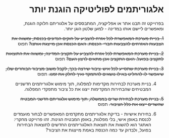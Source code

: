 <div dir='rtl' lang='he'>

# אלגוריתמים לפוליטיקה הוגנת יותר

בפרוייקט זה תבנו אתר או אפליקציה, המתבססים על אלגוריתם חלוקה הוגנת, 
ומאפשרים ליישם אותו במדינה - למען שלטון הוגן יותר.

~~1. בניית מערכת המאפשרת לכל אזרח להצביע על חוקים הנדונים בכנסת, ומשווה את הצבעות האזרחים להצבעות חברי-הכנסת. האם הכנסת אכן מייצגת אותנו?~~ תפוס

~~2. בניית מערכת המאפשרת לכל אזרח להצביע על תקציב המדינה, ומשווה את התוצאות לתקציב בפועל. האם התקציב אכן מתאים לרצון העם?~~ תפוס

~~3. בניית מערכת שתסייע לכל איש-ציבור שירצה בכך, לקבל משוב מציבור הבוחרים שלו, שיאפשר לו להחליט באילו נושאים להתמקד ואיך לחלק את זמנו.~~ תפוס

4. בניית מערכת לבחירות מקדימות למפלגה, תוך מימוש אלגוריתמים חדשניים המבטיחים שהבחירות המקדימות ייצגו את כל ציבור מתפקדי המפלגה.

~~5. בניית מערכת לבחירת שרים בממשלה, תוך מימוש אלגוריתם חדשני המבטיח שהשרים ייצגו את כלל הציבור.~~ תפוס

6. בחירות אישיות - בדיקת אלגוריתמים מתקדמים המאפשרים לבחור מועמדים לכנסת באופן אישי, בלי מפלגות, באופן המבטיח הגינות. זהו פרוייקט מחקרי: האתגר הוא להשוות את תוצאות האלגוריתמים החדשים לתוצאות הבחירות בפועל, ולבדוק עד כמה הכנסת באמת מייצגת את הציבור?


</div>